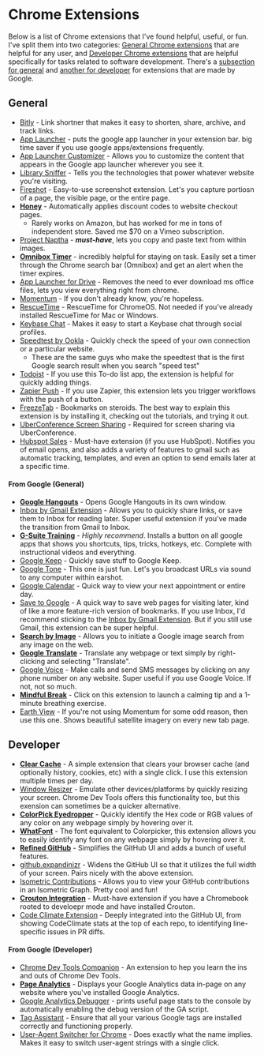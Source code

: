 # Chrome Extensions

Below is a list of Chrome extensions that I've found helpful, useful, or fun.  I've split them into two categories: [General Chrome extensions](#general) that are helpful for any user, and [Developer Chrome extensions](#developer) that are helpful specifically for tasks related to software development.  There's a [subsection for general](#from-google-general) and [another for developer](#from-google-developer) for extensions that are made by Google.

## General

* [Bitly](https://chrome.google.com/webstore/detail/bitly-unleash-the-power-o/iabeihobmhlgpkcgjiloemdbofjbdcic) - Link shortner that makes it easy to shorten, share, archive, and track links.
* [App Launcher](https://chrome.google.com/webstore/detail/apps-launcher/ijmgkhchjindcjamnckoiahagecjnkdc) - puts the google app launcher in your extension bar.  big time saver if you use google apps/extensions frequently.
* [App Launcher Customizer](https://chrome.google.com/webstore/detail/app-launcher-customizer-f/ponjkmladgjfjgllmhnkhgbgocdigcjm) - Allows you to customize the content that appears in the Google app launcher wherever you see it.
* [Library Sniffer](https://chrome.google.com/webstore/detail/library-sniffer-for-googl/fhhdlnnepfjhlhilgmeepgkhjmhhhjkh) - Tells you the technologies that power whatever website you're visiting.
* [Fireshot](https://chrome.google.com/webstore/detail/take-webpage-screenshots/mcbpblocgmgfnpjjppndjkmgjaogfceg) - Easy-to-use screenshot extension.  Let's you capture portiosn of a page, the visible page, or the entire page.
* [**Honey**](https://www.joinhoney.com/ref/rhpscu) - Automatically applies discount codes to website checkout pages.
  * Rarely works on Amazon, but has worked for me in tons of independent store.  Saved me $70 on a Vimeo subscription.
* [Project Naptha](https://chrome.google.com/webstore/detail/project-naptha/molncoemjfmpgdkbdlbjmhlcgniigdnf?utm_source=chrome-app-launcher-info-dialog) - ***must-have***, lets you copy and paste text from within images.
* [**Omnibox Timer**](https://chrome.google.com/webstore/detail/omnibox-timer/iooaeaogjngpihndkcednkblomlkaaif?utm_source=chrome-app-launcher-info-dialog) - incredibly helpful for staying on task.  Easily set a timer through the Chrome search bar (Omnibox) and get an alert when the timer expires.
* [App Launcher for Drive](https://chrome.google.com/webstore/detail/application-launcher-for/lmjegmlicamnimmfhcmpkclmigmmcbeh?utm_source=chrome-app-launcher-info-dialog) - Removes the need to ever download ms office files, lets you view everything right from chrome.
* [Momentum](https://chrome.google.com/webstore/detail/momentum/laookkfknpbbblfpciffpaejjkokdgca?utm_source=chrome-app-launcher-info-dialog) - If you don't already know, you're hopeless.
* [RescueTime](https://chrome.google.com/webstore/detail/rescuetime-for-chrome-and/bdakmnplckeopfghnlpocafcepegjeap) - RescueTime for ChromeOS.  Not needed if you've already installed RescueTime for Mac or Windows.
* [Keybase Chat](https://chrome.google.com/webstore/detail/keybase/ognfafcpbkogffpmmdglhbjboeojlefj) - Makes it easy to start a Keybase chat through social profiles.
* [Speedtest by Ookla](https://chrome.google.com/webstore/detail/speedtest-by-ookla/pgjjikdiikihdfpoppgaidccahalehjh) - Quickly check the speed of your own connection or a particular website.
  * These are the same guys who make the speedtest that is the first Google search result when you search "speed test"
* [Todoist](https://chrome.google.com/webstore/detail/todoist-to-do-list-and-ta/jldhpllghnbhlbpcmnajkpdmadaolakh) - If you use this To-do list app, the extension is helpful for quickly adding things.
* [Zapier Push](https://chrome.google.com/webstore/detail/zapier/ngghlnfmdgnpegcmbpgehkbhkhkbkjpj) - If you use Zapier, this extension lets you trigger workflows with the push of a button.
* [FreezeTab](https://chrome.google.com/webstore/detail/freezetab/ecpipjjckcegdmapdifgigmempnikcjg) - Bookmarks on steroids.  The best way to explain this extension is by installing it, checking out the tutorials, and trying it out.
* [UberConference Screen Sharing](https://chrome.google.com/webstore/detail/uberconference-screen-sha/hcakmcggjddnhepfcajfcpkdjoggcnak) - Required for screen sharing via UberConference.
* [Hubspot Sales](https://chrome.google.com/webstore/detail/hubspot-sales/oiiaigjnkhngdbnoookogelabohpglmd) - Must-have extension (if you use HubSpot).  Notifies you of email opens, and also adds a variety of features to gmail such as automatic tracking, templates, and even an option to send emails later at a specific time.

#### From Google (General)

* [**Google Hangouts**](https://chrome.google.com/webstore/detail/google-hangouts/nckgahadagoaajjgafhacjanaoiihapd) - Opens Google Hangouts in its own window.
* [Inbox by Gmail Extension](https://chrome.google.com/webstore/detail/inbox-by-gmail/gkljgfmjocfalijkgoogmfffkhmkbgol) - Allows you to quickly share links, or save them to Inbox for reading later.  Super useful extension if you've made the transition from Gmail to Inbox.
* [**G-Suite Training**](https://chrome.google.com/webstore/detail/g-suite-training/idkloemkmldbemijiamdiolojbffnjlh) - *Highly recommend*.  Installs a button on all google apps that shows you shortcuts, tips, tricks, hotkeys, etc.  Complete with instructional videos and everything.
* [Google Keep](https://chrome.google.com/webstore/detail/google-keep-chrome-extens/lpcaedmchfhocbbapmcbpinfpgnhiddi) - Quickly save stuff to Google Keep.
* [Google Tone](https://chrome.google.com/webstore/detail/google-tone/nnckehldicaciogcbchegobnafnjkcne) - This one is just fun.  Let's you broadcast URLs via sound to any computer within earshot.
* [Google Calendar](https://chrome.google.com/webstore/detail/google-calendar-by-google/gmbgaklkmjakoegficnlkhebmhkjfich) - Quick way to view your next appointment or entire day.
* [Save to Google](https://chrome.google.com/webstore/detail/save-to-google/meoeeoaohbmgbocpdpnjklmfmjjagkkf) - A quick way to save web pages for visiting later, kind of like a more feature-rich version of bookmarks.  If you use Inbox, I'd recommend sticking to the [Inbox by Gmail Extension](https://chrome.google.com/webstore/detail/inbox-by-gmail/gkljgfmjocfalijkgoogmfffkhmkbgol).  But if you still use Gmail, this extension can be super helpful.
* [**Search by Image**](https://chrome.google.com/webstore/detail/search-by-image-by-google/dajedkncpodkggklbegccjpmnglmnflm) - Allows you to initiate a Google image search from any image on the web.
* [**Google Translate**](https://chrome.google.com/webstore/detail/google-translate/aapbdbdomjkkjkaonfhkkikfgjllcleb) - Translate any webpage or text simply by right-clicking and selecting "Translate".
* [Google Voice](https://chrome.google.com/webstore/detail/google-voice-by-google/kcnhkahnjcbndmmehfkdnkjomaanaooo) - Make calls and send SMS messages by clicking on any phone number on any website.  Super useful if you use Google Voice.  If not, not so much.
* [**Mindful Break**](https://chrome.google.com/webstore/detail/mindful-break/onjcfgnjjbnflacfbnjaapcbiecckilk) - Click on this extension to launch a calming tip and a 1-minute breathing exercise.
* [Earth View](https://chrome.google.com/webstore/detail/earth-view-from-google-ea/bhloflhklmhfpedakmangadcdofhnnoh) - If you're not using Momentum for some odd reason, then use this one.  Shows beautiful satellite imagery on every new tab page.

## Developer

* [**Clear Cache**](https://chrome.google.com/webstore/detail/clear-cache/cppjkneekbjaeellbfkmgnhonkkjfpdn) - A simple extension that clears your browser cache (and optionally history, cookies, etc) with a single click.  I use this extension multiple times per day.
* [Window Resizer](https://chrome.google.com/webstore/detail/window-resizer/kkelicaakdanhinjdeammmilcgefonfh) - Emulate other devices/platforms by quickly resizing your screen.  Chrome Dev Tools offers this functionality too, but this exension can sometimes be a quicker alternative.
* [**ColorPick Eyedropper**](https://chrome.google.com/webstore/detail/colorpick-eyedropper/ohcpnigalekghcmgcdcenkpelffpdolg) - Quickly identify the Hex code or RGB values of any color on any webpage simply by hovering over it.
* [**WhatFont**](https://chrome.google.com/webstore/detail/whatfont/jabopobgcpjmedljpbcaablpmlmfcogm) - The font equivalent to Colorpicker, this extension allows you to easily identify any font on any webpage simply by hovering over it.
* [**Refined GitHub**](https://chrome.google.com/webstore/detail/refined-github/hlepfoohegkhhmjieoechaddaejaokhf) - Simplifies the GitHub UI and adds a bunch of useful features.
* [github.expandinizr](https://chrome.google.com/webstore/detail/githubexpandinizr/cbehdjjcilgnejbpnjhobkiiggkedfib) - Widens the GitHub UI so that it utilizes the full width of your screen.  Pairs nicely with the above extension.
* [Isometric Contributions](https://chrome.google.com/webstore/detail/isometric-contributions/mjoedlfflcchnleknnceiplgaeoegien) - Allows you to view your GitHub contributions in an Isometric Graph.  Pretty cool and fun!
* [**Crouton Integration**](https://chrome.google.com/webstore/detail/crouton-integration/gcpneefbbnfalgjniomfjknbcgkbijom) - Must-have extension if you have a Chromebook rooted to develoepr mode and have installed Crouton.
* [Code Climate Extension](https://chrome.google.com/webstore/detail/code-climate/phgahogocbnfilkegjdpohgkkjgahjgk) - Deeply integrated into the GitHub UI, from showing CodeClimate stats at the top of each repo, to identifying line-specific issues in PR diffs.

#### From Google (Developer)

* [Chrome Dev Tools Companion](https://chrome.google.com/webstore/detail/discover-devtools-compani/angkfkebojeancgemegoedelbnjgcgme) - An extension to hep you learn the ins and outs of Chrome Dev Tools.
* [**Page Analytics**](https://chrome.google.com/webstore/detail/page-analytics-by-google/fnbdnhhicmebfgdgglcdacdapkcihcoh) - Displays your Google Analytics data in-page on any website where you've installed Google Analytics.
* [Google Analytics Debugger](https://chrome.google.com/webstore/detail/google-analytics-debugger/jnkmfdileelhofjcijamephohjechhna) - prints useful page stats to the console by automatically enabling the debug version of the GA script.
* [Tag Assistant](https://chrome.google.com/webstore/detail/tag-assistant-by-google/kejbdjndbnbjgmefkgdddjlbokphdefk) - Ensure that all your various Google tags are installed correctly and functioning properly.
* [User-Agent Switcher for Chrome](https://chrome.google.com/webstore/detail/user-agent-switcher-for-c/djflhoibgkdhkhhcedjiklpkjnoahfmg) - Does exactly what the name implies.  Makes it easy to switch user-agent strings with a single click.
